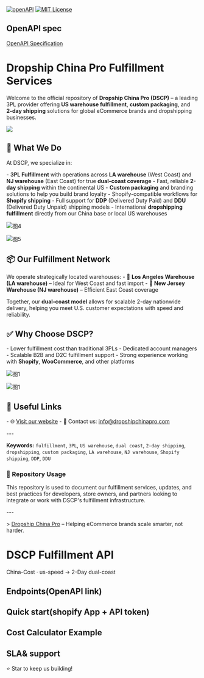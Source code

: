 
[![openAPI](https://img.shields.io/badge/docs-openapi-blue)](https://github.com/qingfenglailai/dropshipchinapro-fulfillment/docs)
[![MIT License](https://img.shields.io/badge/License-MIT-yellow.svg)](https://github.com/qingfenglailai/dropshipchinapro-fulfillment/blob/main/LICENSE)

## OpenAPI spec
[OpenAPI Specification](https://github.com/qingfenglailai/dropshipchinapro-fulfillment/docs)

# Dropship China Pro Fulfillment Services

Welcome to the official repository of **Dropship China Pro (DSCP)** – a leading 3PL provider offering **US warehouse fulfillment**, **custom packaging**, and **2‑day shipping** solutions for global eCommerce brands and dropshipping businesses.

![](https://dropshipchinapro.com/wp-content/uploads/2025/04/image-4.png)

## 🚚 What We Do

At DSCP, we specialize in:

\- **3PL Fulfillment** with operations across **LA warehouse** (West Coast) and **NJ warehouse** (East Coast) for true **dual-coast coverage**
\- Fast, reliable **2-day shipping** within the continental US
\- **Custom packaging** and branding solutions to help you build brand loyalty
\- Shopify-compatible workflows for **Shopify shipping**
\- Full support for **DDP** (Delivered Duty Paid) and **DDU** (Delivered Duty Unpaid) shipping models
\- International **dropshipping fulfillment** directly from our China base or local US warehouses

![图4](https://dropshipchinapro.com/wp-content/uploads/2025/06/图片10.png)

![图5](https://dropshipchinapro.com/wp-content/uploads/2025/05/d10c9d19-bea9-4e9d-a90d-4fbaa19ccde6-scaled.jpg)

## 📦 Our Fulfillment Network

We operate strategically located warehouses:
\- 📍 **Los Angeles Warehouse (LA warehouse)** – Ideal for West Coast and fast import
\- 📍 **New Jersey Warehouse (NJ warehouse)** – Efficient East Coast coverage

Together, our **dual-coast model** allows for scalable 2-day nationwide delivery, helping you meet U.S. customer expectations with speed and reliability.

## ✅ Why Choose DSCP?

\- Lower fulfillment cost than traditional 3PLs
\- Dedicated account managers
\- Scalable B2B and D2C fulfillment support
\- Strong experience working with **Shopify**, **WooCommerce**, and other platforms

![图1](https://dropshipchinapro.com/wp-content/uploads/2025/05/图片1.png)

![图1](https://dropshipchinapro.com/wp-content/uploads/2025/05/图片1-2.png)

## 🔗 Useful Links

\- 🌐 [Visit our website](https://dropshipchinapro.com/)
\- 📧 Contact us: info@dropshipchinapro.com

\---

**Keywords:** 
`fulfillment`, `3PL`, `US warehouse`, `dual coast`, `2‑day shipping`, `dropshipping`, `custom packaging`, `LA warehouse`, `NJ warehouse`, `Shopify shipping`, `DDP`, `DDU`

### 📂 Repository Usage

This repository is used to document our fulfillment services, updates, and best practices for developers, store owners, and partners looking to integrate or work with DSCP's fulfillment infrastructure.

\---

\> [Dropship China Pro](https://dropshipchinapro.com/) – Helping eCommerce brands scale smarter, not harder.

# DSCP Fulfillment API  
China-Cost · us-speed → 2-Day dual-coast  

## Endpoints(OpenAPI link)  
## Quick start(shopify App + API token)  
## Cost Calculator Example  
## SLA& support  

⭐ Star to keep us building!

<!--keywords:LA warehouse,N] warehouse, 2-day fulfillment, Shopify app, low-cost shipping,custom packaging-->

